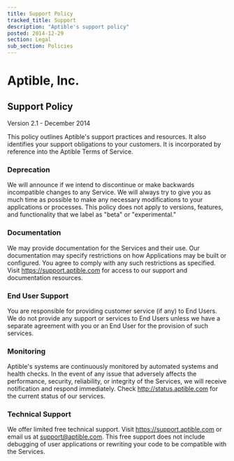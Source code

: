 ```yaml
---
title: Support Policy
tracked_title: Support
description: "Aptible's support policy"
posted: 2014-12-29
section: Legal
sub_section: Policies
---
```


Aptible, Inc.
=============
Support Policy
--------------
Version 2.1 - December 2014

This policy outlines Aptible's support practices and resources. It also identifies your support obligations to your customers. It is incorporated by reference into the Aptible Terms of Service.

### Deprecation
We will announce if we intend to discontinue or make backwards incompatible changes to any Service. We will always try to give you as much time as possible to make any necessary modifications to your applications or processes. This policy does not apply to versions, features, and functionality that we label as "beta" or "experimental."

### Documentation
We may provide documentation for the Services and their use. Our documentation may specify restrictions on how Applications may be built or configured. You agree to comply with any such restrictions as specified. Visit https://support.aptible.com for access to our support and documentation resources.

### End User Support
You are responsible for providing customer service (if any) to End Users. We do not provide any support or services to End Users unless we have a separate agreement with you or an End User for the provision of such services.

### Monitoring
Aptible's systems are continuously monitored by automated systems and health checks. In the event of any issue that adversely affects the performance, security, reliability, or integrity of the Services, we will receive notification and respond immediately. Check http://status.aptible.com for the current status of our services.

### Technical Support
We offer limited free technical support. Visit https://support.aptible.com or email us at support@aptible.com. This free support does not include debugging of user applications or rewriting your code to be compatible with the Services.
